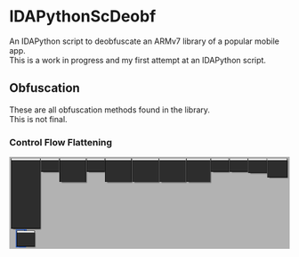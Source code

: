 # IDAPythonScDeobf

An IDAPython script to deobfuscate an ARMv7 library of a popular mobile app.  
This is a work in progress and my first attempt at an IDAPython script.

## Obfuscation

These are all obfuscation methods found in the library.  
This is not final.

### Control Flow Flattening

![Control Flow Flattening Image](docs/cff.png)